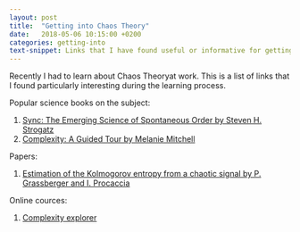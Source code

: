 ```yaml
---
layout: post
title:  "Getting into Chaos Theory"
date:   2018-05-06 10:15:00 +0200
categories: getting-into
text-snippet: Links that I have found useful or informative for getting started with Chaos Theory.
---
```

Recently I had to learn about Chaos Theoryat work. This is a list of links that I found particularly interesting during the learning process.

Popular science books on the subject:
1. [Sync: The Emerging Science of Spontaneous Order by Steven H. Strogatz](https://www.goodreads.com/book/show/354421.Sync)
1. [Complexity: A Guided Tour by Melanie Mitchell](https://www.goodreads.com/book/show/5597902-complexity?ac=1&from_search=true)

Papers:
1. [Estimation of the Kolmogorov entropy from a chaotic signal by P. Grassberger and I. Procaccia](http://www.asa.cs.uni-frankfurt.de/software/MI2/papers/Grassberger83.pdf)

Online cources:
1. [Complexity explorer](https://www.complexityexplorer.org/)